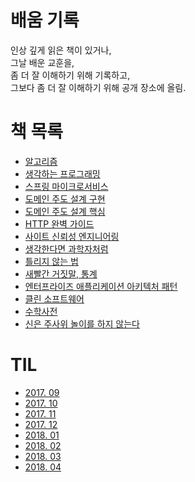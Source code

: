 # 배움 기록

인상 깊게 읽은 책이 있거나,<br/>
그날 배운 교훈을,<br/>
좀 더 잘 이해하기 위해 기록하고,<br/>
그보다 좀 더 잘 이해하기 위해 공개 장소에 올림.<br/>

# 책 목록

- [알고리즘](algorithm/README.md)
- [생각하는 프로그래밍](pp/README.md)
- [스프링 마이크로서비스](spring-ms/README.md)
- [도메인 주도 설계 구현](iddd/README.md)
- [도메인 주도 설계 핵심](dddd/README.md)
- [HTTP 완벽 가이드](http-definitive-guide/README.md)
- [사이트 신뢰성 엔지니어링](sre/README.md)
- [생각한다면 과학자처럼](sientific-habits-of-mind/README.md)
- [틀리지 않는 법](how-not-to-be-wrong/README.md)
- [새빨간 거짓말, 통계](how-to-lie-with-statistics/README.md)
- [엔터프라이즈 애플리케이션 아키텍처 패턴](poeaa/README.md)
- [클린 소프트웨어](cleansw/README.md)
- [수학사전](mathdict/README.md)
- [신은 주사위 놀이를 하지 않는다](the-improbability-principle/README.md)

# TIL

- [2017. 09](til/2017-09.md)
- [2017. 10](til/2017-10.md)
- [2017. 11](til/2017-11.md)
- [2017. 12](til/2017-12.md)
- [2018. 01](til/2018-01.md)
- [2018. 02](til/2018-02.md)
- [2018. 03](til/2018-03.md)
- [2018. 04](til/2018-04.md)

